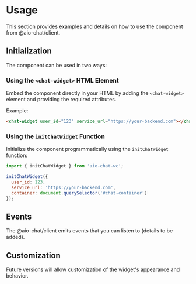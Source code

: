 # Usage

This section provides examples and details on how to use the component from @aio-chat/client.

## Initialization

The component can be used in two ways:

### Using the `<chat-widget>` HTML Element

Embed the component directly in your HTML by adding the `<chat-widget>` element and providing the required attributes.

Example:

```html
<chat-widget user_id="123" service_url="https://your-backend.com"></chat-widget>
```

### Using the `initChatWidget` Function

Initialize the component programmatically using the `initChatWidget` function:

```javascript
import { initChatWidget } from 'aio-chat-wc';

initChatWidget({
  user_id: 123,
  service_url: 'https://your-backend.com',
  container: document.querySelector('#chat-container')
});
```

## Events

The @aio-chat/client emits events that you can listen to (details to be added).

## Customization

Future versions will allow customization of the widget's appearance and behavior.